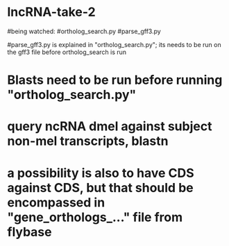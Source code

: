 # lncRNA-take-2
#being watched:
#ortholog_search.py
#parse_gff3.py


#parse_gff3.py is explained in "ortholog_search.py"; its needs to be run on the gff3 file before ortholog_search is run

# Blasts need to be run before running "ortholog_search.py"
# query ncRNA dmel against subject non-mel transcripts, blastn
# a possibility is also to have CDS against CDS, but that should be encompassed in "gene_orthologs_..." file from flybase